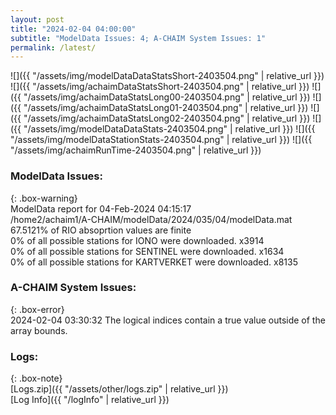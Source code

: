 ```yaml
---
layout: post
title: "2024-02-04 04:00:00"
subtitle: "ModelData Issues: 4; A-CHAIM System Issues: 1"
permalink: /latest/
---
```


![]({{ "/assets/img/modelDataDataStatsShort-2403504.png" | relative_url }})
![]({{ "/assets/img/achaimDataStatsShort-2403504.png" | relative_url }})
![]({{ "/assets/img/achaimDataStatsLong00-2403504.png" | relative_url }})
![]({{ "/assets/img/achaimDataStatsLong01-2403504.png" | relative_url }})
![]({{ "/assets/img/achaimDataStatsLong02-2403504.png" | relative_url }})
![]({{ "/assets/img/modelDataDataStats-2403504.png" | relative_url }})
![]({{ "/assets/img/modelDataStationStats-2403504.png" | relative_url }})
![]({{ "/assets/img/achaimRunTime-2403504.png" | relative_url }})


### ModelData Issues:  
  
{: .box-warning}  
 ModelData report for 04-Feb-2024 04:15:17   
 /home2/achaim1/A-CHAIM/modelData/2024/035/04/modelData.mat   
 67.5121% of RIO absoprtion values are finite   
 0% of all possible stations for IONO were downloaded. x3914   
 0% of all possible stations for SENTINEL were downloaded. x1634   
 0% of all possible stations for KARTVERKET were downloaded. x8135   
  
### A-CHAIM System Issues:  
  
{: .box-error}  
2024-02-04 03:30:32 The logical indices contain a true value outside of the array bounds.  

### Logs:  
  
{: .box-note}  
[Logs.zip]({{ "/assets/other/logs.zip" | relative_url }})  
[Log Info]({{ "/logInfo" | relative_url }})  
